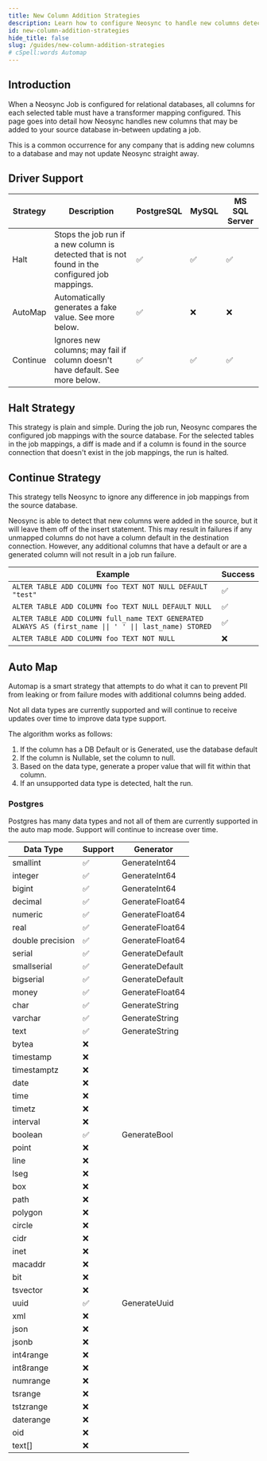 ```yaml
---
title: New Column Addition Strategies
description: Learn how to configure Neosync to handle new columns detected during a job run
id: new-column-addition-strategies
hide_title: false
slug: /guides/new-column-addition-strategies
# cSpell:words Automap
---
```


## Introduction

When a Neosync Job is configured for relational databases, all columns for each selected table must have a transformer mapping configured.
This page goes into detail how Neosync handles new columns that may be added to your source database in-between updating a job.

This is a common occurrence for any company that is adding new columns to a database and may not update Neosync straight away.

## Driver Support

| Strategy | Description                                                                                     | PostgreSQL | MySQL | MS SQL Server |
| -------- | ----------------------------------------------------------------------------------------------- | ---------- | ----- | ------------- |
| Halt     | Stops the job run if a new column is detected that is not found in the configured job mappings. | ✅         | ✅    | ✅            |
| AutoMap  | Automatically generates a fake value. See more below.                                           | ✅         | ❌    | ❌            |
| Continue | Ignores new columns; may fail if column doesn't have default. See more below.                   | ✅         | ✅    | ✅            |

## Halt Strategy

This strategy is plain and simple. During the job run, Neosync compares the configured job mappings with the source database.
For the selected tables in the job mappings, a diff is made and if a column is found in the source connection that doesn't exist in the job mappings, the run is halted.

## Continue Strategy

This strategy tells Neosync to ignore any difference in job mappings from the source database.

Neosync is able to detect that new columns were added in the source, but it will leave them off of the insert statement.
This may result in failures if any unmapped columns do not have a column default in the destination connection.
However, any additional columns that have a default or are a generated column will not result in a job run failure.

| Example                                                                                                 | Success |
| ------------------------------------------------------------------------------------------------------- | ------- |
| `ALTER TABLE ADD COLUMN foo TEXT NOT NULL DEFAULT "test"`                                              | ✅      |
| `ALTER TABLE ADD COLUMN foo TEXT NULL DEFAULT NULL`                                                     | ✅      |
| `ALTER TABLE ADD COLUMN full_name TEXT GENERATED ALWAYS AS (first_name \|\| ' ' \|\| last_name) STORED` | ✅      |
| `ALTER TABLE ADD COLUMN foo TEXT NOT NULL`                                                              | ❌      |

## Auto Map

Automap is a smart strategy that attempts to do what it can to prevent PII from leaking or from failure modes with additional columns being added.

Not all data types are currently supported and will continue to receive updates over time to improve data type support.

The algorithm works as follows:

1. If the column has a DB Default or is Generated, use the database default
2. If the column is Nullable, set the column to null.
3. Based on the data type, generate a proper value that will fit within that column.
4. If an unsupported data type is detected, halt the run.

### Postgres

Postgres has many data types and not all of them are currently supported in the auto map mode. Support will continue to increase over time.

<!-- cspell:disable  -->

| Data Type        | Support | Generator       |
| ---------------- | ------- | --------------- |
| smallint         | ✅      | GenerateInt64   |
| integer          | ✅      | GenerateInt64   |
| bigint           | ✅      | GenerateInt64   |
| decimal          | ✅      | GenerateFloat64 |
| numeric          | ✅      | GenerateFloat64 |
| real             | ✅      | GenerateFloat64 |
| double precision | ✅      | GenerateFloat64 |
| serial           | ✅      | GenerateDefault |
| smallserial      | ✅      | GenerateDefault |
| bigserial        | ✅      | GenerateDefault |
| money            | ✅      | GenerateFloat64 |
| char             | ✅      | GenerateString  |
| varchar          | ✅      | GenerateString  |
| text             | ✅      | GenerateString  |
| bytea            | ❌      |                 |
| timestamp        | ❌      |                 |
| timestamptz      | ❌      |                 |
| date             | ❌      |                 |
| time             | ❌      |                 |
| timetz           | ❌      |                 |
| interval         | ❌      |                 |
| boolean          | ✅      | GenerateBool    |
| point            | ❌      |                 |
| line             | ❌      |                 |
| lseg             | ❌      |                 |
| box              | ❌      |                 |
| path             | ❌      |                 |
| polygon          | ❌      |                 |
| circle           | ❌      |                 |
| cidr             | ❌      |                 |
| inet             | ❌      |                 |
| macaddr          | ❌      |                 |
| bit              | ❌      |                 |
| tsvector         | ❌      |                 |
| uuid             | ✅      | GenerateUuid    |
| xml              | ❌      |                 |
| json             | ❌      |                 |
| jsonb            | ❌      |                 |
| int4range        | ❌      |                 |
| int8range        | ❌      |                 |
| numrange         | ❌      |                 |
| tsrange          | ❌      |                 |
| tstzrange        | ❌      |                 |
| daterange        | ❌      |                 |
| oid              | ❌      |                 |
| text[]           | ❌      |                 |

<!-- cspell:enable  -->
